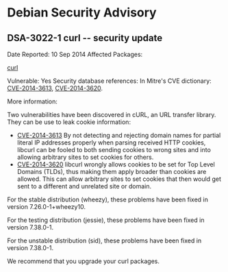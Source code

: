 
Debian Security Advisory
========================


DSA-3022-1 curl -- security update
----------------------------------



Date Reported:
10 Sep 2014
Affected Packages:

[curl](https://packages.debian.org/src:curl)

Vulnerable:
Yes
Security database references:
In Mitre's CVE dictionary: [CVE-2014-3613](https://security-tracker.debian.org/tracker/CVE-2014-3613), [CVE-2014-3620](https://security-tracker.debian.org/tracker/CVE-2014-3620).  

More information:

Two vulnerabilities have been discovered in cURL, an URL transfer
library. They can be use to leak cookie information:


* [CVE-2014-3613](https://security-tracker.debian.org/tracker/CVE-2014-3613)
By not detecting and rejecting domain names for partial literal IP
 addresses properly when parsing received HTTP cookies, libcurl can
 be fooled to both sending cookies to wrong sites and into allowing
 arbitrary sites to set cookies for others.
* [CVE-2014-3620](https://security-tracker.debian.org/tracker/CVE-2014-3620)
libcurl wrongly allows cookies to be set for Top Level Domains
 (TLDs), thus making them apply broader than cookies are allowed.
 This can allow arbitrary sites to set cookies that then would get
 sent to a different and unrelated site or domain.


For the stable distribution (wheezy), these problems have been fixed in
version 7.26.0-1+wheezy10.


For the testing distribution (jessie), these problems have been fixed in
version 7.38.0-1.


For the unstable distribution (sid), these problems have been fixed in
version 7.38.0-1.


We recommend that you upgrade your curl packages.





